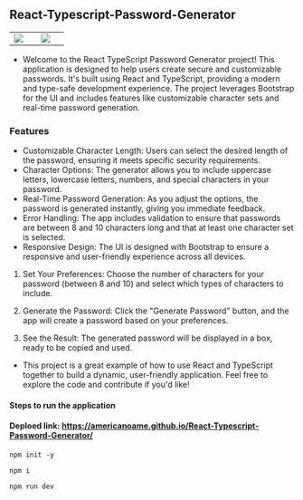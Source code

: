 ## React-Typescript-Password-Generator

<table>
  <tr>
    <td><img src="https://github.com/user-attachments/assets/f8e9b04c-2b2f-4f1c-9f59-12231e847989"><td>
    <td><img src="https://github.com/user-attachments/assets/f8706260-5b81-4cdb-81ff-9eb817889d41"><td>
  </tr>
</table>

- Welcome to the React TypeScript Password Generator project! This application is  designed to help users create secure and customizable passwords. It's built using React and TypeScript, providing a modern and type-safe development experience. The project leverages Bootstrap for the UI and includes features like customizable  character sets and real-time password generation.

### Features

- Customizable Character Length: Users can select the desired length of the password, ensuring it meets specific security requirements.
- Character Options: The generator allows you to include uppercase letters, lowercase letters, numbers, and special characters in your password.
- Real-Time Password Generation: As you adjust the options, the password is generated instantly, giving you immediate feedback.
- Error Handling: The app includes validation to ensure that passwords are between 8 and 10 characters long and that at least one character set is selected.
- Responsive Design: The UI is designed with Bootstrap to ensure a responsive and user-friendly experience across all devices.


1) Set Your Preferences: Choose the number of characters for your password (between 8 and 10) and select which types of characters to include.

2) Generate the Password: Click the "Generate Password" button, and the app will create a password based on your preferences.

3) See the Result: The generated password will be displayed in a box, ready to be copied and used.


- This project is a great example of how to use React and TypeScript together to build a dynamic, user-friendly application. Feel free to explore the code and contribute if you'd like!


#### Steps to run the application


#### Deploed link: https://americanoame.github.io/React-Typescript-Password-Generator/


```
npm init -y
```

```
npm i
```

```
npm run dev
```